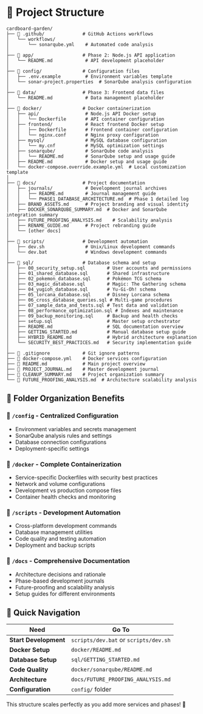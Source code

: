 # 📁 Project Structure

```
cardboard-garden/
├── 📁 .github/              # GitHub Actions workflows
│   └── workflows/
│       └── sonarqube.yml    # Automated code analysis
│
├── 📁 app/                  # Phase 2: Node.js API application
│   └── README.md            # API development placeholder
│
├── 📁 config/               # Configuration files
│   ├── .env.example         # Environment variables template
│   └── sonar-project.properties  # SonarQube analysis configuration
│
├── 📁 data/                 # Phase 3: Frontend data files
│   └── README.md            # Data management placeholder
│
├── 📁 docker/               # Docker containerization
│   ├── api/                 # Node.js API Docker setup
│   │   └── Dockerfile       # API container configuration
│   ├── frontend/            # React frontend Docker setup
│   │   ├── Dockerfile       # Frontend container configuration
│   │   └── nginx.conf       # Nginx proxy configuration
│   ├── mysql/               # MySQL database configuration
│   │   └── my.cnf           # MySQL optimization settings
│   ├── sonarqube/           # SonarQube code analysis
│   │   └── README.md        # SonarQube setup and usage guide
│   ├── README.md            # Docker setup and usage guide
│   └── docker-compose.override.example.yml  # Local customization template
│
├── 📁 docs/                 # Project documentation
│   ├── journals/            # Development journal archives
│   │   ├── README.md        # Journal management guide
│   │   └── PHASE1_DATABASE_ARCHITECTURE.md  # Phase 1 detailed log
│   ├── BRAND_ASSETS.md      # Project branding and visual identity
│   ├── DOCKER_SONARQUBE_SUMMARY.md  # Docker and SonarQube integration summary
│   ├── FUTURE_PROOFING_ANALYSIS.md    # Scalability analysis
│   ├── RENAME_GUIDE.md      # Project rebranding guide
│   └── [other docs]
│
├── 📁 scripts/              # Development automation
│   ├── dev.sh               # Unix/Linux development commands
│   └── dev.bat              # Windows development commands
│
├── 📁 sql/                  # Database schema and setup
│   ├── 00_security_setup.sql        # User accounts and permissions
│   ├── 01_shared_database.sql       # Shared infrastructure
│   ├── 02_pokemon_database.sql      # Pokémon TCG schema
│   ├── 03_magic_database.sql        # Magic: The Gathering schema
│   ├── 04_yugioh_database.sql       # Yu-Gi-Oh! schema
│   ├── 05_lorcana_database.sql      # Disney Lorcana schema
│   ├── 06_cross_database_queries.sql # Multi-game procedures
│   ├── 07_sample_data_and_tests.sql # Test data and validation
│   ├── 08_performance_optimization.sql # Indexes and maintenance
│   ├── 09_backup_monitoring.sql     # Backup and health checks
│   ├── setup.sql                    # Master setup orchestrator
│   ├── README.md                    # SQL documentation overview
│   ├── GETTING_STARTED.md           # Manual database setup guide
│   ├── HYBRID_README.md             # Hybrid architecture explanation
│   └── SECURITY_BEST_PRACTICES.md   # Security implementation guide
│
├── 📄 .gitignore            # Git ignore patterns
├── 📄 docker-compose.yml    # Docker services configuration
├── 📄 README.md             # Main project overview
├── 📄 PROJECT_JOURNAL.md    # Master development journal
├── 📄 CLEANUP_SUMMARY.md    # Project organization summary
└── 📄 FUTURE_PROOFING_ANALYSIS.md  # Architecture scalability analysis
```

## 🎯 **Folder Organization Benefits**

### **📁 `/config`** - Centralized Configuration
- Environment variables and secrets management
- SonarQube analysis rules and settings
- Database connection configurations
- Deployment-specific settings

### **📁 `/docker`** - Complete Containerization
- Service-specific Dockerfiles with security best practices
- Network and volume configurations
- Development vs production compose files
- Container health checks and monitoring

### **📁 `/scripts`** - Development Automation
- Cross-platform development commands
- Database management utilities
- Code quality and testing automation
- Deployment and backup scripts

### **📁 `/docs`** - Comprehensive Documentation
- Architecture decisions and rationale
- Phase-based development journals
- Future-proofing and scalability analysis
- Setup guides for different environments

## 🚀 **Quick Navigation**

| Need | Go To |
|------|-------|
| **Start Development** | `scripts/dev.bat` or `scripts/dev.sh` |
| **Docker Setup** | `docker/README.md` |
| **Database Setup** | `sql/GETTING_STARTED.md` |
| **Code Quality** | `docker/sonarqube/README.md` |
| **Architecture** | `docs/FUTURE_PROOFING_ANALYSIS.md` |
| **Configuration** | `config/` folder |

This structure scales perfectly as you add more services and phases! 🎉
